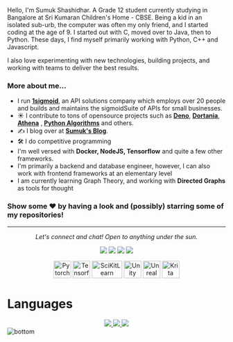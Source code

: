 

Hello, I'm Sumuk Shashidhar. A Grade 12 student currently studying in Bangalore at Sri Kumaran Children's Home - CBSE. Being a kid in an isolated sub-urb, the computer was often my only friend, and I started coding at the age of 9. I started out with C, moved over to Java, then to Python. These days, I find myself primarily working with Python, C++ and Javascript. 

I also love experimenting with new technologies, building projects, and working with teams to deliver the best results. 


### More about me...

- I run **[1sigmoid](https://1sigmoid.ml)**, an API solutions company which employs over 20 people and builds and maintains the sigmoidSuite of APIs for small businesses. 
- ☀️ I contribute to tons of opensource projects such as **[Deno](https://deno.land)**, **[Dortania](https://dortania.github.io/)**, **[Athena](https://1athena.ml)** , **[Python Algorithms](https://github.com/TheAlgorithms/Python)** and others. 
- ✍️ I blog over at **[Sumuk's Blog](https://blog.sumukshashidhar.com)**.
- 🛠 I do competitive programming
- I'm well versed with **Docker, NodeJS, Tensorflow** and quite a few other frameworks. 
- I'm primarily a backend and database engineer, however, I can also work with frontend frameworks at an elementary level
- I am currently learning Graph Theory, and working with **Directed Graphs** as tools for thought



### Show some ❤️ by having a look and (possibly) starring some of my repositories!


<hr>
<p align="center">
  <i>Let's connect and chat! Open to anything under the sun.</i>

  <p align="center">
    <a href="https://twitter.com/sumukshashidhar" alt="Twitter"><img src="https://raw.githubusercontent.com/sumukshashidhar/sumukshashidhar/master/readme/twitter-fill.svg"></a>
    <a href="https://www.linkedin.com/in/sumuks/" alt="Linkedin"><img src="https://raw.githubusercontent.com/sumukshashidhar/sumukshashidhar/master/readme/linkedin-fill.svg"></a>
    <a href="mailto:sumuk@sumukshashidhar.com" alt="Contact me"><img src="https://raw.githubusercontent.com/sumukshashidhar/sumukshashidhar/master/readme/mail-fill.svg"></a>
    <a href="https://sumukshashidhar.com" alt="My site"><img src="https://raw.githubusercontent.com/sumukshashidhar/sumukshashidhar/master/readme/external-link-line.svg"></a>
  </p>


<div align='center'>
<a href="https://pytorch.org/" target="_blank"> <img src="https://www.vectorlogo.zone/logos/pytorch/pytorch-icon.svg" alt="Pytorch" width="40" height="40"/></a>
  <a href="https://www.tensorflow.org" target="_blank"> <img src="https://www.vectorlogo.zone/logos/tensorflow/tensorflow-icon.svg" alt="Tensorflow" width="40" height="40"/></a>
  <a href="https://scikit-learn.org/stable/g" target="_blank"> <img src="https://upload.wikimedia.org/wikipedia/commons/thumb/0/05/Scikit_learn_logo_small.svg/390px-Scikit_learn_logo_small.svg.png" alt="SciKitLearn" width="70" height="40"/></a>
  <a href="https://unity.com/" target="_blank"> <img src="https://www.vectorlogo.zone/logos/unity3d/unity3d-icon.svg" alt="Unity" width="40" height="40"/></a>
  <a href="https://www.unrealengine.com/en-US/" target="_blank"> <img src="https://upload.wikimedia.org/wikipedia/commons/thumb/d/da/Unreal_Engine_Logo.svg/348px-Unreal_Engine_Logo.svg.png" alt="Unreal Engine" width="40" height="40"/></a>
  <a href="https://krita.org/en/" target="_blank"> <img src="https://upload.wikimedia.org/wikipedia/commons/thumb/3/31/Calligra_Krita_icon.svg/900px-Calligra_Krita_icon.svg.png" alt="Krita" width="40" height="40"/></a>
</div>



# Languages

<div align='center'>

  <a href='https://unity3d.com/machine-learning' target='_blank' rel='noopener' rel='noreferrer'>
    <img src='https://img.shields.io/static/v1?label=&message=ML-Agents&style=for-the-badge&logo=unity&logoColor=007396&color=black&logoColor' />
  </a>
  <a href='https://www.blender.org/' target='_blank' rel='noopener' rel='noreferrer'>
    <img src='https://img.shields.io/static/v1?label=&message=Blender&logoColor=339933&color=black&style=for-the-badge&logo=blender&logoColor' />
  </a>
  <a href='https://docs.microsoft.com/en-us/dotnet/csharp' target='_blank' rel='noopener' rel='noreferrer'>
    <img src='https://img.shields.io/static/v1?label=&message=c-sharp&style=for-the-badge&logo=c-sharp&color=black' />
  </a>

</div>

<img src="https://raw.githubusercontent.com/sumukshashidhar/sumukshashidhar/master/readme/bottom.svg" alt="bottom">
